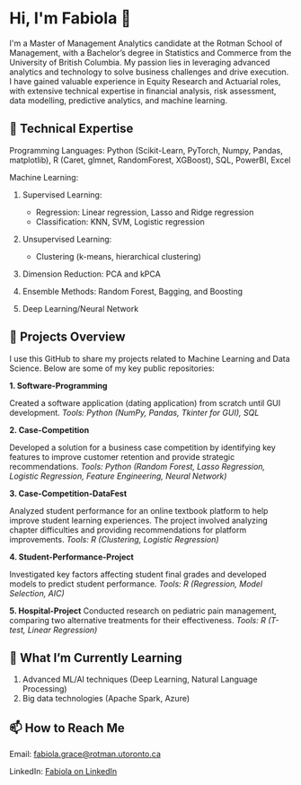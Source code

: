 # Hi, I'm Fabiola 👋

I'm a Master of Management Analytics candidate at the Rotman School of Management, with a Bachelor’s degree in Statistics and Commerce from the University of British Columbia. My passion lies in leveraging advanced analytics and technology to solve business challenges and drive execution. I have gained valuable experience in Equity Research and Actuarial roles, with extensive technical expertise in financial analysis, risk assessment, data modelling, predictive analytics, and machine learning.

## 🔧 Technical Expertise
Programming Languages: Python (Scikit-Learn, PyTorch, Numpy, Pandas, matplotlib), R (Caret, glmnet, RandomForest, XGBoost), SQL, PowerBI, Excel 

Machine Learning:
1. Supervised Learning:
   
      - Regression: Linear regression, Lasso and Ridge regression
      - Classification: KNN, SVM, Logistic regression
      
2. Unsupervised Learning: 
      - Clustering (k-means, hierarchical clustering) 
      
3. Dimension Reduction: PCA and kPCA
    
4. Ensemble Methods: Random Forest, Bagging, and Boosting
    
5. Deep Learning/Neural Network
   

## 💼 Projects Overview

I use this GitHub to share my projects related to Machine Learning and Data Science. Below are some of my key public repositories:

**1. Software-Programming**

Created a software application (dating application) from scratch until GUI development. *Tools: Python (NumPy, Pandas, Tkinter for GUI), SQL*

**2. Case-Competition**

Developed a solution for a business case competition by identifying key features to improve customer retention and provide strategic recommendations. *Tools: Python (Random Forest, Lasso Regression, Logistic Regression, Feature Engineering, Neural Network)*

**3. Case-Competition-DataFest**

Analyzed student performance for an online textbook platform to help improve student learning experiences. The project involved analyzing chapter difficulties and providing recommendations for platform improvements. *Tools: R (Clustering, Logistic Regression)*

**4. Student-Performance-Project**

Investigated key factors affecting student final grades and developed models to predict student performance. *Tools: R (Regression, Model Selection, AIC)*

**5. Hospital-Project**
Conducted research on pediatric pain management, comparing two alternative treatments for their effectiveness. *Tools: R (T-test, Linear Regression)*


## 🌱 What I’m Currently Learning
1. Advanced ML/AI techniques (Deep Learning, Natural Language Processing)
2. Big data technologies (Apache Spark, Azure)


## 📫 How to Reach Me

Email: fabiola.grace@rotman.utoronto.ca

LinkedIn: [Fabiola on LinkedIn](https://www.linkedin.com/in/fabiola-grace/)
